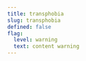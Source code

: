 ```yaml
---
title: transphobia
slug: transphobia
defined: false
flag:
  level: warning
  text: content warning
---
```

